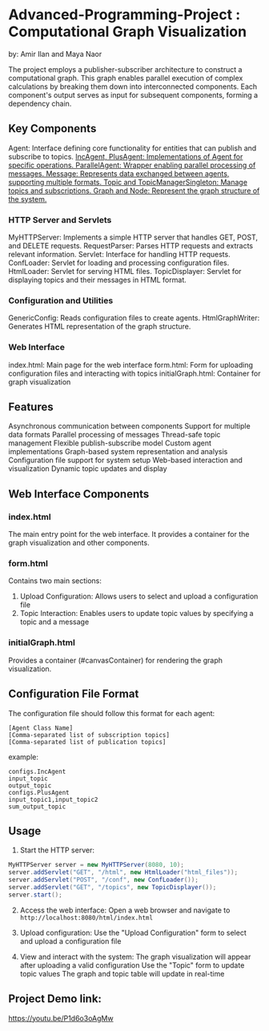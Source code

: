 # Advanced-Programming-Project : Computational Graph Visualization
by: Amir Ilan and Maya Naor

The project employs a publisher-subscriber architecture to construct a computational graph. This graph enables parallel execution of complex calculations by breaking them down into interconnected components. Each component's output serves as input for subsequent components, forming a dependency chain.

## Key Components

Agent: Interface defining core functionality for entities that can publish and subscribe to topics.
<ins>IncAgent, PlusAgent: Implementations of Agent for specific operations.
ParallelAgent: Wrapper enabling parallel processing of messages.
Message: Represents data exchanged between agents, supporting multiple formats.
Topic and TopicManagerSingleton: Manage topics and subscriptions.
Graph and Node: Represent the graph structure of the system.

### HTTP Server and Servlets
MyHTTPServer: Implements a simple HTTP server that handles GET, POST, and DELETE requests.
RequestParser: Parses HTTP requests and extracts relevant information.
Servlet: Interface for handling HTTP requests.
ConfLoader: Servlet for loading and processing configuration files.
HtmlLoader: Servlet for serving HTML files.
TopicDisplayer: Servlet for displaying topics and their messages in HTML format.

### Configuration and Utilities
GenericConfig: Reads configuration files to create agents.
HtmlGraphWriter: Generates HTML representation of the graph structure.

### Web Interface
index.html: Main page for the web interface
form.html: Form for uploading configuration files and interacting with topics
initialGraph.html: Container for graph visualization

## Features
Asynchronous communication between components
Support for multiple data formats
Parallel processing of messages
Thread-safe topic management
Flexible publish-subscribe model
Custom agent implementations
Graph-based system representation and analysis
Configuration file support for system setup
Web-based interaction and visualization
Dynamic topic updates and display

## Web Interface Components
### index.html
The main entry point for the web interface. It provides a container for the graph visualization and other components.
### form.html
Contains two main sections:
1. Upload Configuration: Allows users to select and upload a configuration file
2. Topic Interaction: Enables users to update topic values by specifying a topic and a message
### initialGraph.html
Provides a container (#canvasContainer) for rendering the graph visualization.

## Configuration File Format
The configuration file should follow this format for each agent:
```
[Agent Class Name]
[Comma-separated list of subscription topics]
[Comma-separated list of publication topics]
```
example: 
```
configs.IncAgent
input_topic
output_topic
configs.PlusAgent
input_topic1,input_topic2
sum_output_topic
```

## Usage
1. Start the HTTP server:
 ```java
MyHTTPServer server = new MyHTTPServer(8080, 10);
server.addServlet("GET", "/html", new HtmlLoader("html_files"));
server.addServlet("POST", "/conf", new ConfLoader());
server.addServlet("GET", "/topics", new TopicDisplayer());
server.start();
```
2. Access the web interface:
Open a web browser and navigate to `http://localhost:8080/html/index.html`

3. Upload configuration: Use the "Upload Configuration" form to select and upload a configuration file
4. View and interact with the system:
The graph visualization will appear after uploading a valid configuration
Use the "Topic" form to update topic values
The graph and topic table will update in real-time

## Project Demo link:
https://youtu.be/P1d6o3oAgMw
